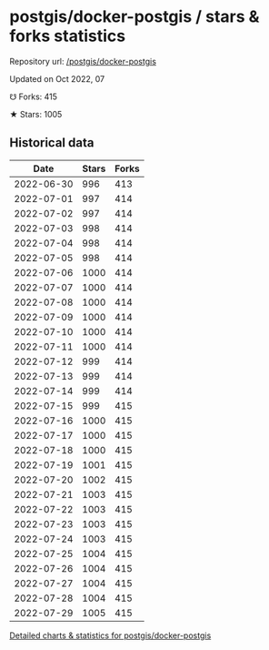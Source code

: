 # postgis/docker-postgis / stars & forks statistics

Repository url: [/postgis/docker-postgis](https://github.com/postgis/docker-postgis)

Updated on Oct 2022, 07

☋ Forks: 415

★ Stars: 1005

## Historical data
| Date | Stars | Forks |
|------|-------|-------|
| 2022-06-30 | 996 | 413 | 
| 2022-07-01 | 997 | 414 | 
| 2022-07-02 | 997 | 414 | 
| 2022-07-03 | 998 | 414 | 
| 2022-07-04 | 998 | 414 | 
| 2022-07-05 | 998 | 414 | 
| 2022-07-06 | 1000 | 414 | 
| 2022-07-07 | 1000 | 414 | 
| 2022-07-08 | 1000 | 414 | 
| 2022-07-09 | 1000 | 414 | 
| 2022-07-10 | 1000 | 414 | 
| 2022-07-11 | 1000 | 414 | 
| 2022-07-12 | 999 | 414 | 
| 2022-07-13 | 999 | 414 | 
| 2022-07-14 | 999 | 414 | 
| 2022-07-15 | 999 | 415 | 
| 2022-07-16 | 1000 | 415 | 
| 2022-07-17 | 1000 | 415 | 
| 2022-07-18 | 1000 | 415 | 
| 2022-07-19 | 1001 | 415 | 
| 2022-07-20 | 1002 | 415 | 
| 2022-07-21 | 1003 | 415 | 
| 2022-07-22 | 1003 | 415 | 
| 2022-07-23 | 1003 | 415 | 
| 2022-07-24 | 1003 | 415 | 
| 2022-07-25 | 1004 | 415 | 
| 2022-07-26 | 1004 | 415 | 
| 2022-07-27 | 1004 | 415 | 
| 2022-07-28 | 1004 | 415 | 
| 2022-07-29 | 1005 | 415 | 


[Detailed charts & statistics for postgis/docker-postgis](https://reviewgithub.com/rep/postgis/docker-postgis)
